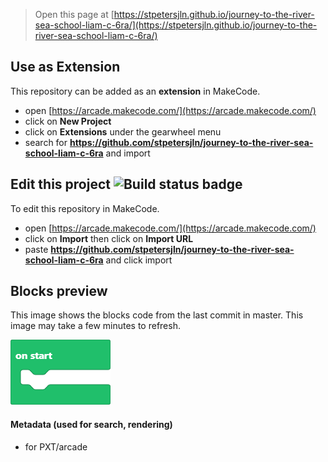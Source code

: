  


> Open this page at [https://stpetersjln.github.io/journey-to-the-river-sea-school-liam-c-6ra/](https://stpetersjln.github.io/journey-to-the-river-sea-school-liam-c-6ra/)

## Use as Extension

This repository can be added as an **extension** in MakeCode.

* open [https://arcade.makecode.com/](https://arcade.makecode.com/)
* click on **New Project**
* click on **Extensions** under the gearwheel menu
* search for **https://github.com/stpetersjln/journey-to-the-river-sea-school-liam-c-6ra** and import

## Edit this project ![Build status badge](https://github.com/stpetersjln/journey-to-the-river-sea-school-liam-c-6ra/workflows/MakeCode/badge.svg)

To edit this repository in MakeCode.

* open [https://arcade.makecode.com/](https://arcade.makecode.com/)
* click on **Import** then click on **Import URL**
* paste **https://github.com/stpetersjln/journey-to-the-river-sea-school-liam-c-6ra** and click import

## Blocks preview

This image shows the blocks code from the last commit in master.
This image may take a few minutes to refresh.

![A rendered view of the blocks](https://github.com/stpetersjln/journey-to-the-river-sea-school-liam-c-6ra/raw/master/.github/makecode/blocks.png)

#### Metadata (used for search, rendering)

* for PXT/arcade
<script src="https://makecode.com/gh-pages-embed.js"></script><script>makeCodeRender("{{ site.makecode.home_url }}", "{{ site.github.owner_name }}/{{ site.github.repository_name }}");</script>
